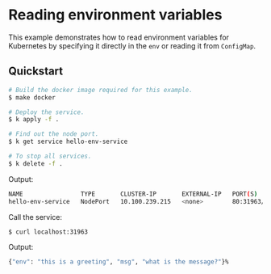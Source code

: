 # Reading environment variables

This example demonstrates how to read environment variables for Kubernetes by specifying it directly in the `env` or reading it from `ConfigMap`.


## Quickstart

```bash
# Build the docker image required for this example.
$ make docker

# Deploy the service.
$ k apply -f .

# Find out the node port.
$ k get service hello-env-service

# To stop all services.
$ k delete -f .
```

Output:
```bash
NAME                TYPE       CLUSTER-IP       EXTERNAL-IP   PORT(S)        AGE
hello-env-service   NodePort   10.100.239.215   <none>        80:31963/TCP   110s
```

Call the service:
```bash
$ curl localhost:31963
```

Output:
```bash
{"env": "this is a greeting", "msg", "what is the message?"}%
```
